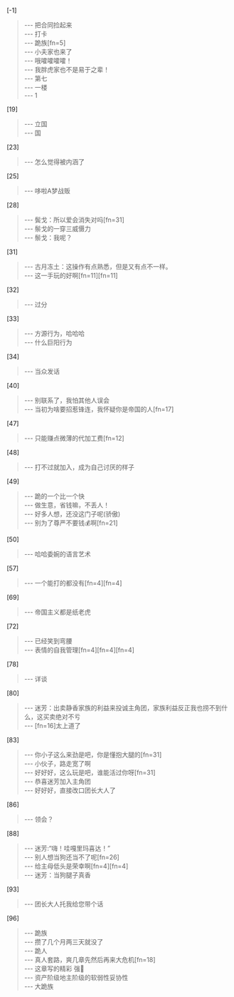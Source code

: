 
[-1] 
>--- 把合同捡起来<br>
>--- 打卡<br>
>--- 跪族[fn=5]<br>
>--- 小夫家也来了<br>
>--- 哦嚯嚯嚯嚯！<br>
>--- 我胖虎家也不是易于之辈！<br>
>--- 第七<br>
>--- 一楼<br>
>--- 1<br>

[19] 
>--- 立国<br>
>--- 国<br>

[23] 
>--- 怎么觉得被内涵了<br>

[25] 
>--- 哆啦A梦战贩<br>

[28] 
>--- 鬓戈：所以爱会消失对吗[fn=31]<br>
>--- 鬃戈的一穿三威慑力<br>
>--- 鬃戈：我呢？<br>

[31] 
>--- 古月冻土：这操作有点熟悉，但是又有点不一样。<br>
>--- 这一手玩的好啊[fn=11][fn=11]<br>

[32] 
>--- 过分<br>

[33] 
>--- 方源行为，哈哈哈<br>
>--- 什么巨阳行为<br>

[34] 
>--- 当众发话<br>

[40] 
>--- 别联系了，我怕其他人误会<br>
>--- 当初为啥要招惹锋连，我怀疑你是帝国的人[fn=17]<br>

[47] 
>--- 只能赚点微薄的代加工费[fn=12]<br>

[48] 
>--- 打不过就加入，成为自己讨厌的样子<br>

[49] 
>--- 跪的一个比一个快<br>
>--- 做生意，省钱嘛，不丢人！<br>
>--- 好多人想，还没这门子呢(骄傲)<br>
>--- 别为了尊严不要钱💰啊[fn=21]<br>

[50] 
>--- 哈哈委婉的语言艺术<br>

[57] 
>--- 一个能打的都没有[fn=4][fn=4]<br>

[69] 
>--- 帝国主义都是纸老虎<br>

[72] 
>--- 已经笑到弯腰<br>
>--- 表情的自我管理[fn=4][fn=4][fn=4]<br>

[78] 
>--- 详谈<br>

[80] 
>--- 迷芳：出卖静香家族的利益来投诚主角团，家族利益反正我也捞不到什么，这买卖绝对不亏<br>
>--- [fn=16]太上道了<br>

[83] 
>--- 你小子这么来劲是吧，你是懂抱大腿的[fn=31]<br>
>--- 小伙子，路走宽了啊<br>
>--- 好好好，这么玩是吧，谁能活过你呀[fn=31]<br>
>--- 恭喜迷芳加入主角团<br>
>--- 好好好，直接改口团长大人了<br>

[86] 
>--- 领会？<br>

[88] 
>--- 迷芳:“嗨！哇嘎里玛喜达！”<br>
>--- 别人想当狗还当不了呢[fn=26]<br>
>--- 给主母低头是荣幸啊[fn=4][fn=4]<br>
>--- 迷芳：当狗腿子真香<br>

[93] 
>--- 团长大人托我给您带个话<br>

[96] 
>--- 跪族<br>
>--- 攒了几个月两三天就没了<br>
>--- 跪人<br>
>--- 真人套路，爽几章先然后再来大危机[fn=18]<br>
>--- 这章写的精彩 强🦆<br>
>--- 资产阶级地主阶级的软弱性妥协性<br>
>--- 大跪族<br>
